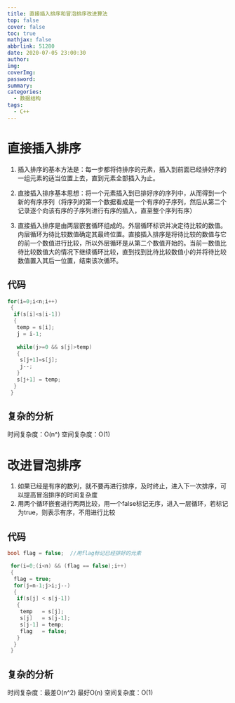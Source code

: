 ```yaml
---
title: 直接插入排序和冒泡排序改进算法
top: false
cover: false
toc: true
mathjax: false
abbrlink: 51280
date: 2020-07-05 23:00:30
author:
img:
coverImg:
password:
summary:
categories:
  - 数据结构
tags:
  - C++
---
```


# 直接插入排序
 1. 插入排序的基本方法是：每一步都将待排序的元素，插入到前面已经排好序的一组元素的适当位置上去，直到元素全部插入为止。        

 2. 直接插入排序基本思想：将一个元素插入到已排好序的序列中，从而得到一个新的有序序列（将序列的第一个数据看成是一个有序的子序列，然后从第二个记录逐个向该有序的子序列进行有序的插入，直至整个序列有序）

 3. 直接插入排序是由两层嵌套循环组成的。外层循环标识并决定待比较的数值。内层循环为待比较数值确定其最终位置。直接插入排序是将待比较的数值与它的前一个数值进行比较，所以外层循环是从第二个数值开始的。当前一数值比待比较数值大的情况下继续循环比较，直到找到比待比较数值小的并将待比较数值置入其后一位置，结束该次循环。      

## 代码
```cpp
for(i=0;i<n;i++)
 {
  if(s[i]<s[i-1])
  {
   temp = s[i];
   j = i-1; 
   
   while(j>=0 && s[j]>temp) 
   {
    s[j+1]=s[j];
    j--; 
   }
   s[j+1] = temp; 
  } 
 } 
```
## 复杂的分析
时间复杂度：O(n^)
空间复杂度：O(1)



# 改进冒泡排序
1. 如果已经是有序的数列，就不要再进行排序，及时终止，进入下一次排序，可以提高冒泡排序的时间复杂度
2. 用两个循环嵌套进行两两比较，用一个false标记无序，进入一层循环，若标记为true，则表示有序，不用进行比较

## 代码
```cpp
bool flag = false;  //用flag标记已经排好的元素 

 for(i=0;(i<n) && (flag == false);i++)
 {
  flag = true;
  for(j=n-1;j>i;j--)
  {
   if(s[j] < s[j-1])
   {
    temp   = s[j];
    s[j]   = s[j-1];
    s[j-1] = temp; 
    flag   = false;
   } 
  } 
 }
```
## 复杂的分析
时间复杂度：最差O(n^2)  最好O(n)
空间复杂度：O(1)
